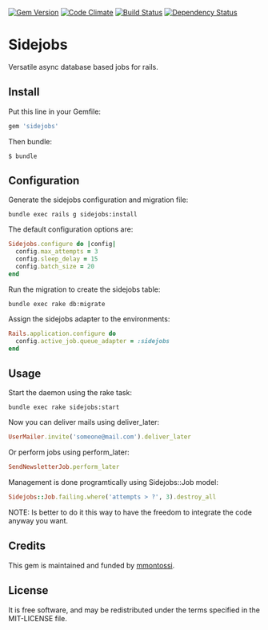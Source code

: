 [![Gem Version](https://badge.fury.io/rb/sidejobs.svg)](http://badge.fury.io/rb/sidejobs)
[![Code Climate](https://codeclimate.com/github/mmontossi/sidejobs/badges/gpa.svg)](https://codeclimate.com/github/mmontossi/sidejobs)
[![Build Status](https://travis-ci.org/mmontossi/sidejobs.svg)](https://travis-ci.org/mmontossi/sidejobs)
[![Dependency Status](https://gemnasium.com/mmontossi/sidejobs.svg)](https://gemnasium.com/mmontossi/sidejobs)

# Sidejobs

Versatile async database based jobs for rails.

## Install

Put this line in your Gemfile:
```ruby
gem 'sidejobs'
```

Then bundle:
```
$ bundle
```

## Configuration

Generate the sidejobs configuration and migration file:
```
bundle exec rails g sidejobs:install
```

The default configuration options are:
```ruby
Sidejobs.configure do |config|
  config.max_attempts = 3
  config.sleep_delay = 15
  config.batch_size = 20
end
```

Run the migration to create the sidejobs table:
```
bundle exec rake db:migrate
```

Assign the sidejobs adapter to the environments:
```ruby
Rails.application.configure do
  config.active_job.queue_adapter = :sidejobs
end
```

## Usage

Start the daemon using the rake task:
```
bundle exec rake sidejobs:start
```

Now you can deliver mails using deliver_later:
```ruby
UserMailer.invite('someone@mail.com').deliver_later
```

Or perform jobs using perform_later:
```ruby
SendNewsletterJob.perform_later
```

Management is done programtically using Sidejobs::Job model:
```ruby
Sidejobs::Job.failing.where('attempts > ?', 3).destroy_all
```

NOTE: Is better to do it this way to have the freedom to integrate the code anyway you want.

## Credits

This gem is maintained and funded by [mmontossi](https://github.com/mmontossi).

## License

It is free software, and may be redistributed under the terms specified in the MIT-LICENSE file.

